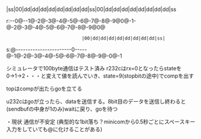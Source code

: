   |ss|00|dd|dd|dd|dd|dd|dd|dd|dd|ss|00|dd|dd|dd|dd|dd|dd|dd|dd|ss
  
r:--0@--1@-2@-3@-4@-5@-6@-7@-8@-9@0@-1-@-2@-3@-4@-5@-6@-7@-8@-9@0@

                                |00|dd|dd|dd|dd|dd|dd|dd|dd|ss|
                                
s:@-----------------------0-----@-1@-2@-3@-4@-5@-6@-7@-8@-9@-0@-1




シミュレータで100byte通信はテスト済み
r232cはrx=0となったらstateを0→1→2・・・と変えて値を読んでいき、state=9(stopbitの途中)でcompを出す

topはcompが出たらgoを立てる

u232cはgoが立ったら、dataを送信する。8bit目のデータを送信し終わると(sendbufの中身が1のみ)waitに戻り、goを待つ

・現状
通信が不安定
(典型的な1bit落ち？minicomから0.5秒ごとにスペースキー入力をしていても@に化けることがある)
